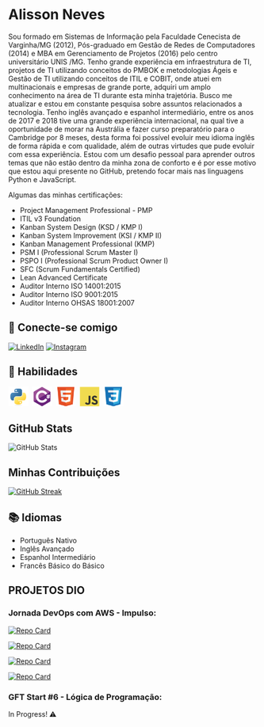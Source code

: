 # Alisson Neves   

Sou formado em Sistemas de Informação pela Faculdade Cenecista de Varginha/MG (2012), Pós-graduado em Gestão de Redes de Computadores (2014) e MBA em Gerenciamento de Projetos (2016) pelo centro universitário UNIS /MG.
Tenho grande experiência em infraestrutura de TI, projetos de TI utilizando conceitos do PMBOK e metodologias Ágeis e Gestão de TI utilizando conceitos de ITIL e COBIT, onde atuei em multinacionais e empresas de grande porte, adquiri um amplo conhecimento na área de TI durante esta minha trajetória. Busco me atualizar e estou em constante pesquisa sobre assuntos relacionados a tecnologia. Tenho inglês avançado e espanhol intermediário, entre os anos de 2017 e 2018 tive uma grande experiência internacional, na qual tive a oportunidade de morar na Austrália e fazer curso preparatório para o Cambridge por 8 meses, desta forma foi possível evoluir meu idioma inglês de forma rápida e com qualidade, além de outras virtudes que pude evoluir com essa experiência.
Estou com um desafio pessoal para aprender outros temas que não estão dentro da minha zona de conforto e é por esse motivo que estou aqui presente no GitHub, pretendo focar mais nas linguagens Python e JavaScript.

Algumas das minhas certificações:
<ul>
<li> Project Management Professional - PMP </li>
<li> ITIL v3 Foundation </li>
<li> Kanban System Design (KSD / KMP I) </li>
<li> Kanban System Improvement (KSI / KMP II) </li>
<li> Kanban Management Professional (KMP) </li>
<li> PSM I (Professional Scrum Master I) </li> 
<li> PSPO I (Professional Scrum Product Owner I) </li> 
<li> SFC (Scrum Fundamentals Certified) </li>
<li> Lean Advanced Certificate </li>
<li> Auditor Interno ISO 14001:2015 </li>
<li> Auditor Interno ISO 9001:2015 </li>
<li> Auditor Interno OHSAS 18001:2007 </li>
</ul>


## 👨 Conecte-se comigo

[![LinkedIn](https://img.shields.io/badge/LinkedIn-f8f8f2?style=for-the-badge&logo=linkedin&logoColor=0E76A8)](https://www.linkedin.com/in/alisson-neves-pmp%C2%AE-9789b020/)
[![Instagram](https://img.shields.io/badge/Instagram-f8f8f2?style=for-the-badge&logo=instagram)](https://www.instagram.com/alissoneves7/)


## 🥇 Habilidades

<div>
  <img src="https://github.com/devicons/devicon/blob/master/icons/python/python-original.svg" title="Python" alt="Python" width="40" height="40"/>&nbsp;
  <img src="https://github.com/devicons/devicon/blob/master/icons/csharp/csharp-original.svg" title="C#" alt="CSharp" width="40" height="40"/>&nbsp;
  <img src="https://github.com/devicons/devicon/blob/master/icons/html5/html5-original.svg" title="HTML5" alt="HTML" width="40" height="40"/>&nbsp;
  <img src="https://github.com/devicons/devicon/blob/master/icons/javascript/javascript-original.svg" title="JavaScript" alt="JavaScript" width="40" height="40"/>&nbsp;
  <img src="https://github.com/devicons/devicon/blob/master/icons/css3/css3-original.svg" title="css" alt="CSS" width="40" height="40"/>&nbsp;
</div>

## GitHub Stats

![GitHub Stats](https://github-readme-stats.vercel.app/api?username=alissoneves&theme=transparent&bg_color=282a36&border_color=ff79c6&show_icons=true&icon_color=50fa7b&title_color=00aeff&text_color=e03c8a)

## Minhas Contribuições 

[![GitHub Streak](https://streak-stats.demolab.com/?user=alissoneves&theme=bear&background=282a36&border=ff79c6&dates=50fa7b)](https://git.io/streak-stats)

## 📚 Idiomas
- Português Nativo
- Inglês Avançado 
- Espanhol Intermediário
- Francês Básico do Básico

## PROJETOS DIO

### Jornada DevOps com AWS - Impulso:​

[![Repo Card](https://github-readme-stats.vercel.app/api/pin/?username=alissoneves&repo=DockerCompose&bg_color=000&border_color=30A3DC&show_icons=true&icon_color=30A3DC&title_color=E94D5F&text_color=FFF)](https://github.com/alissoneves/github.com/alissoneves/DockerCompose.git)

[![Repo Card](https://github-readme-stats.vercel.app/api/pin/?username=alissoneves&repo=linuxprojeto1-iac&bg_color=000&border_color=30A3DC&show_icons=true&icon_color=30A3DC&title_color=E94D5F&text_color=FFF)](https://github.com/alissoneves/github.com/alissoneves/linuxprojeto1-iac)

[![Repo Card](https://github-readme-stats.vercel.app/api/pin/?username=alissoneves&repo=linuxprojeto2-iac&bg_color=000&border_color=30A3DC&show_icons=true&icon_color=30A3DC&title_color=E94D5F&text_color=FFF)](https://github.com/alissoneves/github.com/alissoneves/linuxprojeto2-iac)

[![Repo Card](https://github-readme-stats.vercel.app/api/pin/?username=alissoneves&repo=k8s-projeto1-app-base&bg_color=000&border_color=30A3DC&show_icons=true&icon_color=30A3DC&title_color=E94D5F&text_color=FFF)](https://github.com/alissoneves/github.com/alissoneves/k8s-projeto1-app-base)

### GFT Start #6 - Lógica de Programação:​

In Progress! ⚠
